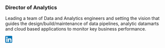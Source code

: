 ### Director of Analytics
Leading a team of Data and Analytics engineers and setting the vision that guides the design/build/maintenance of data pipelines, analytic datamarts and cloud based applications to monitor key business performance.

<a href="https://www.linkedin.com/in/jeremy-yeamans/" target="_blank"><img align="left" alt="Jeremy Y | LinkedIn" width="22px" src="https://github.com/jehremmy/jehremmy/blob/main/linkedin.png" />
